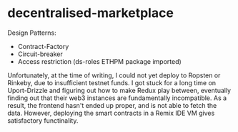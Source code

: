 # decentralised-marketplace

Design Patterns:
- Contract-Factory
- Circuit-breaker
- Access restriction (ds-roles ETHPM package imported)

Unfortunately, at the time of writing, I could not yet deploy to Ropsten or Rinkeby, due to insufficient testnet funds. 
I got stuck for a long time on Uport-Drizzle and figuring out how to make Redux play between, eventually finding out that their
web3 instances are fundamentally incompatible. As a result, the frontend hasn't ended up proper, and is not able to fetch the data.
However, deploying the smart contracts in a Remix IDE VM gives satisfactory functinality.
